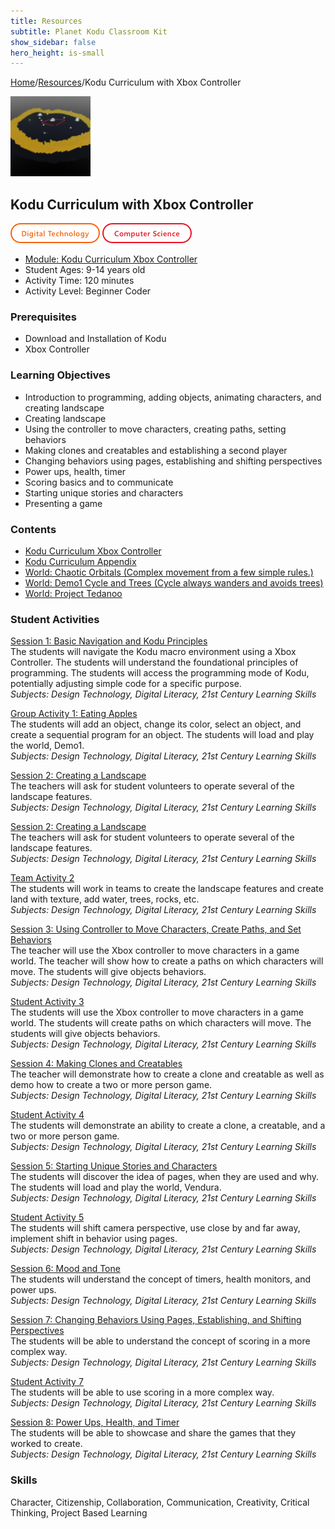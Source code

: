 ```yaml
---
title: Resources
subtitle: Planet Kodu Classroom Kit
show_sidebar: false
hero_height: is-small
---
```


[Home](..)/[Resources](.)/Kodu Curriculum with Xbox Controller

[![](kodu_curriculum_with_xbox_controller.png)](https://www.kodugamelab.com/worlds/#a27rHLswIEWezQLRWAa4Pw==)

## Kodu Curriculum with Xbox Controller
![Digital Technology](dt.png) ![Computer Science](cs.png)

* [Module: Kodu Curriculum Xbox Controller](5_Kodu_Curriculum_Xbox_Controller.pdf)
* Student Ages: 9-14 years old
* Activity Time: 120 minutes
* Activity Level: Beginner Coder

### Prerequisites 
* Download and Installation of Kodu
* Xbox Controller

### Learning Objectives
* Introduction to programming, adding objects, animating characters, and creating landscape
* Creating landscape
* Using the controller to move characters, creating paths, setting behaviors
* Making clones and creatables and establishing a second player
* Changing behaviors using pages, establishing and shifting perspectives
* Power ups, health, timer
* Scoring basics and to communicate
* Starting unique stories and characters
* Presenting a game

### Contents
* [Kodu Curriculum Xbox Controller](5_Kodu_Curriculum_Xbox_Controller.pdf)
* [Kodu Curriculum Appendix](Kodu_Curriculum_Appendix.pdf)
* [World: Chaotic Orbitals (Complex movement from a few simple rules.)](https://www.kodugamelab.com/worlds/#a27rHLswIEWezQLRWAa4Pw==)
* [World: Demo1 Cycle and Trees (Cycle always wanders and avoids trees)](https://www.kodugamelab.com/worlds/#la0mN6apSEGGNGopgKY2Dg==)
* [World: Project Tedanoo](https://www.kodugamelab.com/worlds/#3c277F14UU6TKeqQX0POJQ==)

### Student Activities
[Session 1: Basic Navigation and Kodu Principles](5_Kodu_Curriculum_Xbox_Controller.pdf#page=9)<br>
The students will navigate the Kodu macro environment using a Xbox Controller. The students will understand the foundational principles of programming. The students will access the programming mode of Kodu, potentially adjusting simple code for a specific purpose.<br>
*Subjects: Design Technology, Digital Literacy, 21st Century Learning Skills*

[Group Activity 1: Eating Apples](5_Kodu_Curriculum_Xbox_Controller.pdf#page=14)<br>
The students will add an object, change its color, select an object, and create a sequential program for an object. The students will load and play the world, Demo1.<br>
*Subjects: Design Technology, Digital Literacy, 21st Century Learning Skills*

[Session 2: Creating a Landscape](5_Kodu_Curriculum_Xbox_Controller.pdf#page=15)<br>
The teachers will ask for student volunteers to operate several of the landscape features.<br>
*Subjects: Design Technology, Digital Literacy, 21st Century Learning Skills*

[Session 2: Creating a Landscape](5_Kodu_Curriculum_Xbox_Controller.pdf#page=15)<br>
The teachers will ask for student volunteers to operate several of the landscape features.<br>
*Subjects: Design Technology, Digital Literacy, 21st Century Learning Skills*

[Team Activity 2](5_Kodu_Curriculum_Xbox_Controller.pdf#page=17)<br>
The students will work in teams to create the landscape features and create land with texture, add water, trees, rocks, etc.<br>
*Subjects: Design Technology, Digital Literacy, 21st Century Learning Skills*

[Session 3: Using Controller to Move Characters, Create Paths, and Set Behaviors](5_Kodu_Curriculum_Xbox_Controller.pdf#page=18)<br>
The teacher will use the Xbox controller to move characters in a game world. The teacher will show how to create a paths on which characters will move. The students will give objects behaviors.<br>
*Subjects: Design Technology, Digital Literacy, 21st Century Learning Skills*

[Student Activity 3](5_Kodu_Curriculum_Xbox_Controller.pdf#page=21)<br>
The students will use the Xbox controller to move characters in a game world. The students will create paths on which characters will move. The students will give objects behaviors.<br>
*Subjects: Design Technology, Digital Literacy, 21st Century Learning Skills*

[Session 4: Making Clones and Creatables](5_Kodu_Curriculum_Xbox_Controller.pdf#page=22)<br>
The teacher will demonstrate how to create a clone and creatable as well as demo how to create a two or more person game.<br>
*Subjects: Design Technology, Digital Literacy, 21st Century Learning Skills*

[Student Activity 4](5_Kodu_Curriculum_Xbox_Controller.pdf#page=22)<br>
The students will demonstrate an ability to create a clone, a creatable, and a two or more person game.<br>
*Subjects: Design Technology, Digital Literacy, 21st Century Learning Skills*

[Session 5: Starting Unique Stories and Characters](5_Kodu_Curriculum_Xbox_Controller.pdf#page=25)<br>
The students will discover the idea of pages, when they are used and why. The students will load and play the world, Vendura.<br>
*Subjects: Design Technology, Digital Literacy, 21st Century Learning Skills*

[Student Activity 5](5_Kodu_Curriculum_Xbox_Controller.pdf#page=28)<br>
The students will shift camera perspective, use close by and far away, implement shift in behavior using pages.<br>
*Subjects: Design Technology, Digital Literacy, 21st Century Learning Skills*

[Session 6: Mood and Tone](5_Kodu_Curriculum_Xbox_Controller.pdf#page=29)<br>
The students will understand the concept of timers, health monitors, and power ups.<br>
*Subjects: Design Technology, Digital Literacy, 21st Century Learning Skills*

[Session 7: Changing Behaviors Using Pages, Establishing, and Shifting Perspectives](5_Kodu_Curriculum_Xbox_Controller.pdf#page=32)<br>
The students will be able to understand the concept of scoring in a more complex way.<br>
*Subjects: Design Technology, Digital Literacy, 21st Century Learning Skills*

[Student Activity 7](5_Kodu_Curriculum_Xbox_Controller.pdf#page=33)<br>
The students will be able to use scoring in a more complex way.<br>
*Subjects: Design Technology, Digital Literacy, 21st Century Learning Skills*

[Session 8: Power Ups, Health, and Timer](5_Kodu_Curriculum_Xbox_Controller.pdf#page=34)<br>
The students will be able to showcase and share the games that they worked to create.<br>
*Subjects: Design Technology, Digital Literacy, 21st Century Learning Skills*

### Skills
Character,
Citizenship,
Collaboration,
Communication,
Creativity,
Critical Thinking,
Project Based Learning
